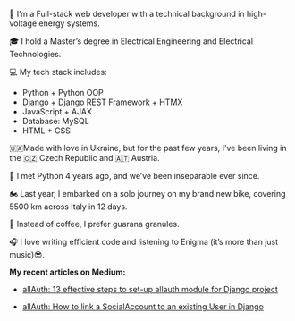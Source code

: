 👋 I’m a Full-stack web developer with a technical background in high-voltage energy systems.

🎓 I hold a Master’s degree in Electrical Engineering and Electrical Technologies.

💻 My tech stack includes:
- Python + Python OOP
- Django + Django REST Framework + HTMX
- JavaScript + AJAX
- Database: MySQL
- HTML + CSS

🇺🇦Made with love in Ukraine, but for the past few years, I’ve been living in the 🇨🇿 Czech Republic and 🇦🇹 Austria.

🐍 I met Python 4 years ago, and we’ve been inseparable ever since.

🏍 Last year, I embarked on a solo journey on my brand new bike, covering 5500 km across Italy in 12 days.

🍵 Instead of coffee, I prefer guarana granules.

🎧  I love writing efficient code and listening to Enigma (it’s more than just music)😎.

**My recent articles on Medium:**
- [allAuth: 13 effective steps to set-up allauth module for Django project](https://medium.com/@borys_bond/13-effective-steps-to-set-up-allauth-module-for-django-project-370f32cf1d17)

- [allAuth: How to link a SocialAccount to an existing User in Django](https://medium.com/@borys_bond/allauth-how-to-link-a-socialaccount-to-an-existing-user-in-django-ec103e48a3f5)
